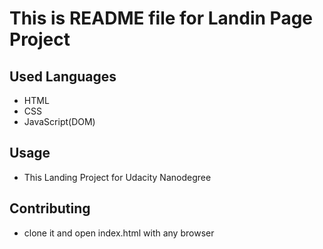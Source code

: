 # This is README file for Landin Page Project

## Used Languages 

- HTML
- CSS
- JavaScript(DOM)

## Usage

- This Landing Project for Udacity Nanodegree

## Contributing

- clone it and open index.html with any browser